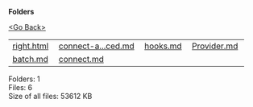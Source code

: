 **Folders**

[&lt;Go Back&gt;](../right.html)

  

<table><tbody><tr class="odd"><td><a href="right.html">right.html</a> </td><td><a href="connect-advanced.md">connect-a...ced.md</a> </td><td><a href="hooks.md">hooks.md</a> </td><td><a href="Provider.md">Provider.md</a> </td></tr><tr class="even"><td><a href="batch.md">batch.md</a> </td><td><a href="connect.md">connect.md</a> </td><td></td><td></td></tr></tbody></table>

Folders: 1  
Files: 6  
Size of all files: 53612 KB
